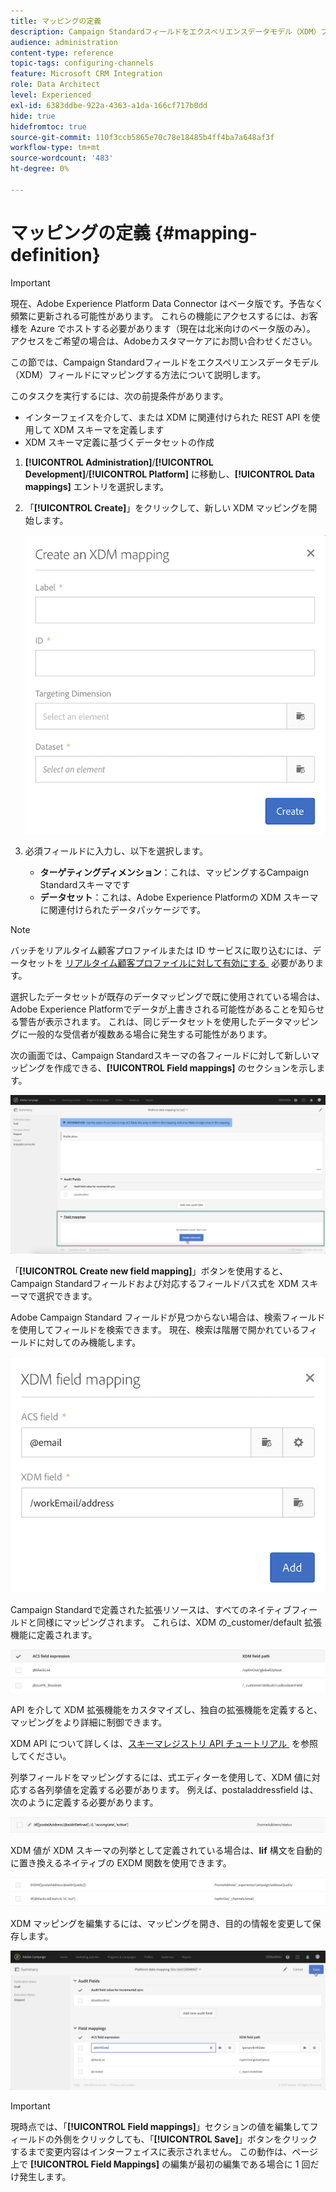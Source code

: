 ```yaml
---
title: マッピングの定義
description: Campaign Standardフィールドをエクスペリエンスデータモデル（XDM）フィールドにマッピングする方法について説明します。
audience: administration
content-type: reference
topic-tags: configuring-channels
feature: Microsoft CRM Integration
role: Data Architect
level: Experienced
exl-id: 6383ddbe-922a-4363-a1da-166cf717b0dd
hide: true
hidefromtoc: true
source-git-commit: 110f3ccb5865e70c78e18485b4ff4ba7a648af3f
workflow-type: tm+mt
source-wordcount: '483'
ht-degree: 0%

---
```


# マッピングの定義 {#mapping-definition}

>[!IMPORTANT]
>
>現在、Adobe Experience Platform Data Connector はベータ版です。予告なく頻繁に更新される可能性があります。 これらの機能にアクセスするには、お客様を Azure でホストする必要があります（現在は北米向けのベータ版のみ）。 アクセスをご希望の場合は、Adobeカスタマーケアにお問い合わせください。

この節では、Campaign Standardフィールドをエクスペリエンスデータモデル（XDM）フィールドにマッピングする方法について説明します。

このタスクを実行するには、次の前提条件があります。

* インターフェイスを介して、または XDM に関連付けられた REST API を使用して XDM スキーマを定義します
* XDM スキーマ定義に基づくデータセットの作成

1. **[!UICONTROL Administration]**/**[!UICONTROL Development]**/**[!UICONTROL Platform]** に移動し、**[!UICONTROL Data mappings]** エントリを選択します。

1. 「**[!UICONTROL Create]**」をクリックして、新しい XDM マッピングを開始します。

   ![](assets/aep_createmapping.png)

1. 必須フィールドに入力し、以下を選択します。

   * **ターゲティングディメンション**：これは、マッピングするCampaign Standardスキーマです
   * **データセット**：これは、Adobe Experience Platformの XDM スキーマに関連付けられたデータパッケージです。

>[!NOTE]
>
>バッチをリアルタイム顧客プロファイルまたは ID サービスに取り込むには、データセットを [&#x200B; リアルタイム顧客プロファイルに対して有効にする &#x200B;](https://experienceleague.adobe.com/docs/experience-platform/rtcdp/intro/get-started.html?lang=ja) 必要があります。
>
>選択したデータセットが既存のデータマッピングで既に使用されている場合は、Adobe Experience Platformでデータが上書きされる可能性があることを知らせる警告が表示されます。 これは、同じデータセットを使用したデータマッピングに一般的な受信者が複数ある場合に発生する可能性があります。

次の画面では、Campaign Standardスキーマの各フィールドに対して新しいマッピングを作成できる、**[!UICONTROL Field mappings]** のセクションを示します。

![](assets/aep_fieldmappings.png)

「**[!UICONTROL Create new field mapping]**」ボタンを使用すると、Campaign Standardフィールドおよび対応するフィールドパス式を XDM スキーマで選択できます。

Adobe Campaign Standard フィールドが見つからない場合は、検索フィールドを使用してフィールドを検索できます。 現在、検索は階層で開かれているフィールドに対してのみ機能します。

![](assets/aep_mapfield.png)

Campaign Standardで定義された拡張リソースは、すべてのネイティブフィールドと同様にマッピングされます。 これらは、XDM の_customer/default 拡張機能に定義されます。

![](assets/aep_fieldscusmapping.png)

API を介して XDM 拡張機能をカスタマイズし、独自の拡張機能を定義すると、マッピングをより詳細に制御できます。

XDM API について詳しくは、[&#x200B; スキーマレジストリ API チュートリアル &#x200B;](https://experienceleague.adobe.com/docs/experience-platform/xdm/api/getting-started.html?lang=ja) を参照してください。

列挙フィールドをマッピングするには、式エディターを使用して、XDM 値に対応する各列挙値を定義する必要があります。 例えば、postaladdressfield は、次のように定義する必要があります。

![](assets/aep_enummapping.png)

XDM 値が XDM スキーマの列挙として定義されている場合は、**lif** 構文を自動的に置き換えるネイティブの EXDM 関数を使用できます。

![](assets/aep_enummappingexdm.png)

XDM マッピングを編集するには、マッピングを開き、目的の情報を変更して保存します。

![](assets/aep_editmapping.png)

>[!IMPORTANT]
>
>現時点では、「**[!UICONTROL Field mappings]**」セクションの値を編集してフィールドの外側をクリックしても、「**[!UICONTROL Save]**」ボタンをクリックするまで変更内容はインターフェイスに表示されません。 この動作は、ページ上で **[!UICONTROL Field Mappings]** の編集が最初の編集である場合に 1 回だけ発生します。
